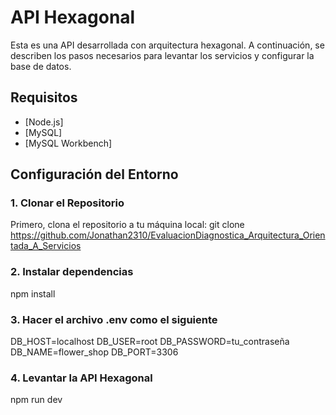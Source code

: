 # API Hexagonal

Esta es una API desarrollada con arquitectura hexagonal. A continuación, se describen los pasos necesarios para levantar los servicios y configurar la base de datos.

## Requisitos

- [Node.js]
- [MySQL]
- [MySQL Workbench]

## Configuración del Entorno

### 1. Clonar el Repositorio

Primero, clona el repositorio a tu máquina local:
git clone https://github.com/Jonathan2310/EvaluacionDiagnostica_Arquitectura_Orientada_A_Servicios


### 2. Instalar dependencias

npm install

### 3. Hacer el archivo .env como el siguiente

DB_HOST=localhost
DB_USER=root
DB_PASSWORD=tu_contraseña
DB_NAME=flower_shop
DB_PORT=3306

### 4. Levantar la API Hexagonal
npm run dev
